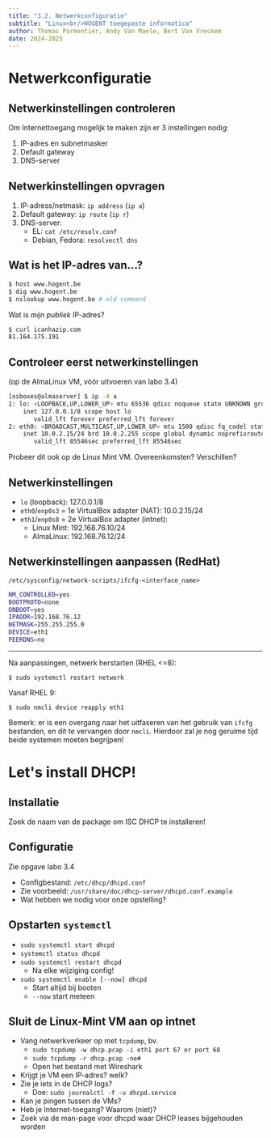 ```yaml
---
title: "3.2. Netwerkconfiguratie"
subtitle: "Linux<br/>HOGENT toegepaste informatica"
author: Thomas Parmentier, Andy Van Maele, Bert Van Vreckem
date: 2024-2025
---
```


# Netwerkconfiguratie

## Netwerkinstellingen controleren

Om Internettoegang mogelijk te maken zijn er 3 instellingen nodig:

1. IP-adres en subnetmasker
2. Default gateway
3. DNS-server

## Netwerkinstellingen opvragen

1. IP-adress/netmask: `ip address` (`ip a`)
2. Default gateway: `ip route` (`ip r`)
3. DNS-server:
    - EL: `cat /etc/resolv.conf`
    - Debian, Fedora: `resolvectl dns`

## Wat is het IP-adres van...?

```bash
$ host www.hogent.be
$ dig www.hogent.be
$ nslookup www.hogent.be # old command
```

Wat is *mijn publiek* IP-adres?

```bash
$ curl icanhazip.com
81.164.175.191
```

## Controleer eerst netwerkinstellingen

(op de AlmaLinux VM, vóór uitvoeren van labo 3.4)

```bash
[osboxes@almaserver] $ ip -4 a
1: lo: <LOOPBACK,UP,LOWER_UP> mtu 65536 qdisc noqueue state UNKNOWN group default qlen 1000
    inet 127.0.0.1/8 scope host lo
       valid_lft forever preferred_lft forever
2: eth0: <BROADCAST,MULTICAST,UP,LOWER_UP> mtu 1500 qdisc fq_codel state UP group default qlen 1000
    inet 10.0.2.15/24 brd 10.0.2.255 scope global dynamic noprefixroute eth0
       valid_lft 85546sec preferred_lft 85546sec
```

Probeer dit ook op de Linux Mint VM. Overeenkomsten? Verschillen?

## Netwerkinstellingen

- `lo` (loopback): 127.0.0.1/8
- `eth0`/`enp0s3` = 1e VirtualBox adapter (NAT): 10.0.2.15/24
- `eth1`/`enp0s8` = 2e VirtualBox adapter (intnet):
    - Linux Mint: 192.168.76.10/24
    - AlmaLinux: 192.168.76.12/24

## Netwerkinstellingen aanpassen (RedHat)

`/etc/sysconfig/network-scripts/ifcfg-<interface_name>`

```bash
NM_CONTROLLED=yes
BOOTPROTO=none
ONBOOT=yes
IPADDR=192.168.76.12
NETMASK=255.255.255.0
DEVICE=eth1
PEERDNS=no
```

---

Na aanpassingen, netwerk herstarten (RHEL <=8):

```console
$ sudo systemctl restart network
```

Vanaf RHEL 9:

```console
$ sudo nmcli device reapply eth1
```

Bemerk: er is een overgang naar het uitfaseren van het gebruik van `ifcfg` bestanden, en dit te vervangen door `nmcli`. Hierdoor zal je nog geruime tijd beide systemen moeten begrijpen!

# Let's install DHCP!

## Installatie

Zoek de naam van de package om ISC DHCP te installeren!

## Configuratie

Zie opgave labo 3.4

- Configbestand: `/etc/dhcp/dhcpd.conf`
- Zie voorbeeld: `/usr/share/doc/dhcp-server/dhcpd.conf.example`
- Wat hebben we nodig voor onze opstelling?

## Opstarten `systemctl`

- `sudo systemctl start dhcpd`
- `systemctl status dhcpd`
- `sudo systemctl restart dhcpd`
    - Na elke wijziging config!
- `sudo systemctl enable [--now] dhcpd`
    - Start altijd bij booten
    - `--now` start meteen

## Sluit de Linux-Mint VM aan op intnet

- Vang netwerkverkeer op met `tcpdump`, bv.
    - `sudo tcpdump -w dhcp.pcap -i eth1 port 67 or port 68`
    - `sudo tcpdump -r dhcp.pcap -ne#`
    - Open het bestand met Wireshark
- Krijgt je VM een IP-adres? welk?
- Zie je iets in de DHCP logs?
    - Doe: `sudo journalctl -f -u dhcpd.service`
- Kan je pingen tussen de VMs?
- Heb je Internet-toegang? Waarom (niet)?
- Zoek via de man-page voor dhcpd waar DHCP leases bijgehouden worden
